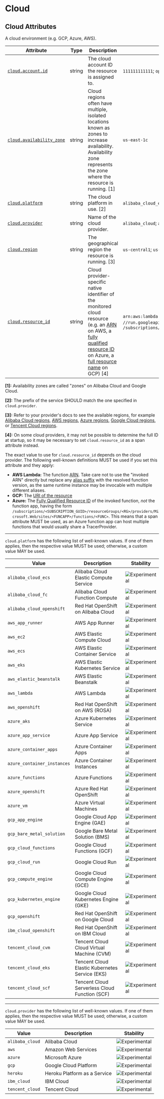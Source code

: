 <!--- Hugo front matter used to generate the website version of this page:
--->

<!-- NOTE: THIS FILE IS AUTOGENERATED. DO NOT EDIT BY HAND. -->
<!-- see templates/registry/markdown/attribute_namespace.md.j2 -->

# Cloud

## Cloud Attributes

A cloud environment (e.g. GCP, Azure, AWS).

| Attribute | Type | Description | Examples | Stability |
|---|---|---|---|---|
| <a id="cloud-account-id" href="#cloud-account-id">`cloud.account.id`</a> | string | The cloud account ID the resource is assigned to. | `111111111111`; `opentelemetry` | ![Experimental](https://img.shields.io/badge/-experimental-blue) |
| <a id="cloud-availability-zone" href="#cloud-availability-zone">`cloud.availability_zone`</a> | string | Cloud regions often have multiple, isolated locations known as zones to increase availability. Availability zone represents the zone where the resource is running. [1] | `us-east-1c` | ![Experimental](https://img.shields.io/badge/-experimental-blue) |
| <a id="cloud-platform" href="#cloud-platform">`cloud.platform`</a> | string | The cloud platform in use. [2] | `alibaba_cloud_ecs`; `alibaba_cloud_fc`; `alibaba_cloud_openshift` | ![Experimental](https://img.shields.io/badge/-experimental-blue) |
| <a id="cloud-provider" href="#cloud-provider">`cloud.provider`</a> | string | Name of the cloud provider. | `alibaba_cloud`; `aws`; `azure` | ![Experimental](https://img.shields.io/badge/-experimental-blue) |
| <a id="cloud-region" href="#cloud-region">`cloud.region`</a> | string | The geographical region the resource is running. [3] | `us-central1`; `us-east-1` | ![Experimental](https://img.shields.io/badge/-experimental-blue) |
| <a id="cloud-resource-id" href="#cloud-resource-id">`cloud.resource_id`</a> | string | Cloud provider-specific native identifier of the monitored cloud resource (e.g. an [ARN](https://docs.aws.amazon.com/general/latest/gr/aws-arns-and-namespaces.html) on AWS, a [fully qualified resource ID](https://learn.microsoft.com/rest/api/resources/resources/get-by-id) on Azure, a [full resource name](https://cloud.google.com/apis/design/resource_names#full_resource_name) on GCP) [4] | `arn:aws:lambda:REGION:ACCOUNT_ID:function:my-function`; `//run.googleapis.com/projects/PROJECT_ID/locations/LOCATION_ID/services/SERVICE_ID`; `/subscriptions/<SUBSCRIPTION_GUID>/resourceGroups/<RG>/providers/Microsoft.Web/sites/<FUNCAPP>/functions/<FUNC>` | ![Experimental](https://img.shields.io/badge/-experimental-blue) |

**[1]:** Availability zones are called "zones" on Alibaba Cloud and Google Cloud.

**[2]:** The prefix of the service SHOULD match the one specified in `cloud.provider`.

**[3]:** Refer to your provider's docs to see the available regions, for example [Alibaba Cloud regions](https://www.alibabacloud.com/help/doc-detail/40654.htm), [AWS regions](https://aws.amazon.com/about-aws/global-infrastructure/regions_az/), [Azure regions](https://azure.microsoft.com/global-infrastructure/geographies/), [Google Cloud regions](https://cloud.google.com/about/locations), or [Tencent Cloud regions](https://www.tencentcloud.com/document/product/213/6091).

**[4]:** On some cloud providers, it may not be possible to determine the full ID at startup,
so it may be necessary to set `cloud.resource_id` as a span attribute instead.

The exact value to use for `cloud.resource_id` depends on the cloud provider.
The following well-known definitions MUST be used if you set this attribute and they apply:

- **AWS Lambda:** The function [ARN](https://docs.aws.amazon.com/general/latest/gr/aws-arns-and-namespaces.html).
  Take care not to use the "invoked ARN" directly but replace any
  [alias suffix](https://docs.aws.amazon.com/lambda/latest/dg/configuration-aliases.html)
  with the resolved function version, as the same runtime instance may be invocable with
  multiple different aliases.
- **GCP:** The [URI of the resource](https://cloud.google.com/iam/docs/full-resource-names)
- **Azure:** The [Fully Qualified Resource ID](https://docs.microsoft.com/rest/api/resources/resources/get-by-id) of the invoked function,
  *not* the function app, having the form
  `/subscriptions/<SUBSCRIPTION_GUID>/resourceGroups/<RG>/providers/Microsoft.Web/sites/<FUNCAPP>/functions/<FUNC>`.
  This means that a span attribute MUST be used, as an Azure function app can host multiple functions that would usually share
  a TracerProvider.

---

`cloud.platform` has the following list of well-known values. If one of them applies, then the respective value MUST be used; otherwise, a custom value MAY be used.

| Value  | Description | Stability |
|---|---|---|
| `alibaba_cloud_ecs` | Alibaba Cloud Elastic Compute Service | ![Experimental](https://img.shields.io/badge/-experimental-blue) |
| `alibaba_cloud_fc` | Alibaba Cloud Function Compute | ![Experimental](https://img.shields.io/badge/-experimental-blue) |
| `alibaba_cloud_openshift` | Red Hat OpenShift on Alibaba Cloud | ![Experimental](https://img.shields.io/badge/-experimental-blue) |
| `aws_app_runner` | AWS App Runner | ![Experimental](https://img.shields.io/badge/-experimental-blue) |
| `aws_ec2` | AWS Elastic Compute Cloud | ![Experimental](https://img.shields.io/badge/-experimental-blue) |
| `aws_ecs` | AWS Elastic Container Service | ![Experimental](https://img.shields.io/badge/-experimental-blue) |
| `aws_eks` | AWS Elastic Kubernetes Service | ![Experimental](https://img.shields.io/badge/-experimental-blue) |
| `aws_elastic_beanstalk` | AWS Elastic Beanstalk | ![Experimental](https://img.shields.io/badge/-experimental-blue) |
| `aws_lambda` | AWS Lambda | ![Experimental](https://img.shields.io/badge/-experimental-blue) |
| `aws_openshift` | Red Hat OpenShift on AWS (ROSA) | ![Experimental](https://img.shields.io/badge/-experimental-blue) |
| `azure_aks` | Azure Kubernetes Service | ![Experimental](https://img.shields.io/badge/-experimental-blue) |
| `azure_app_service` | Azure App Service | ![Experimental](https://img.shields.io/badge/-experimental-blue) |
| `azure_container_apps` | Azure Container Apps | ![Experimental](https://img.shields.io/badge/-experimental-blue) |
| `azure_container_instances` | Azure Container Instances | ![Experimental](https://img.shields.io/badge/-experimental-blue) |
| `azure_functions` | Azure Functions | ![Experimental](https://img.shields.io/badge/-experimental-blue) |
| `azure_openshift` | Azure Red Hat OpenShift | ![Experimental](https://img.shields.io/badge/-experimental-blue) |
| `azure_vm` | Azure Virtual Machines | ![Experimental](https://img.shields.io/badge/-experimental-blue) |
| `gcp_app_engine` | Google Cloud App Engine (GAE) | ![Experimental](https://img.shields.io/badge/-experimental-blue) |
| `gcp_bare_metal_solution` | Google Bare Metal Solution (BMS) | ![Experimental](https://img.shields.io/badge/-experimental-blue) |
| `gcp_cloud_functions` | Google Cloud Functions (GCF) | ![Experimental](https://img.shields.io/badge/-experimental-blue) |
| `gcp_cloud_run` | Google Cloud Run | ![Experimental](https://img.shields.io/badge/-experimental-blue) |
| `gcp_compute_engine` | Google Cloud Compute Engine (GCE) | ![Experimental](https://img.shields.io/badge/-experimental-blue) |
| `gcp_kubernetes_engine` | Google Cloud Kubernetes Engine (GKE) | ![Experimental](https://img.shields.io/badge/-experimental-blue) |
| `gcp_openshift` | Red Hat OpenShift on Google Cloud | ![Experimental](https://img.shields.io/badge/-experimental-blue) |
| `ibm_cloud_openshift` | Red Hat OpenShift on IBM Cloud | ![Experimental](https://img.shields.io/badge/-experimental-blue) |
| `tencent_cloud_cvm` | Tencent Cloud Cloud Virtual Machine (CVM) | ![Experimental](https://img.shields.io/badge/-experimental-blue) |
| `tencent_cloud_eks` | Tencent Cloud Elastic Kubernetes Service (EKS) | ![Experimental](https://img.shields.io/badge/-experimental-blue) |
| `tencent_cloud_scf` | Tencent Cloud Serverless Cloud Function (SCF) | ![Experimental](https://img.shields.io/badge/-experimental-blue) |

---

`cloud.provider` has the following list of well-known values. If one of them applies, then the respective value MUST be used; otherwise, a custom value MAY be used.

| Value  | Description | Stability |
|---|---|---|
| `alibaba_cloud` | Alibaba Cloud | ![Experimental](https://img.shields.io/badge/-experimental-blue) |
| `aws` | Amazon Web Services | ![Experimental](https://img.shields.io/badge/-experimental-blue) |
| `azure` | Microsoft Azure | ![Experimental](https://img.shields.io/badge/-experimental-blue) |
| `gcp` | Google Cloud Platform | ![Experimental](https://img.shields.io/badge/-experimental-blue) |
| `heroku` | Heroku Platform as a Service | ![Experimental](https://img.shields.io/badge/-experimental-blue) |
| `ibm_cloud` | IBM Cloud | ![Experimental](https://img.shields.io/badge/-experimental-blue) |
| `tencent_cloud` | Tencent Cloud | ![Experimental](https://img.shields.io/badge/-experimental-blue) |
